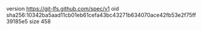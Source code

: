 version https://git-lfs.github.com/spec/v1
oid sha256:10342ba5aad11cb01eb61cefa43bc43271b634070ace42fb53e2f75ff39185e5
size 458
